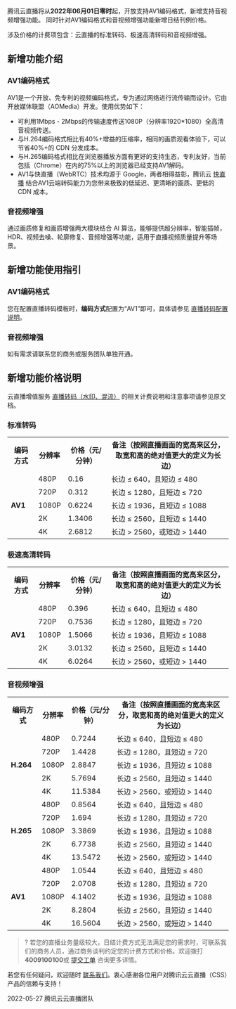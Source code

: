 腾讯云直播将从**2022年06月01日零时**起，开放支持AV1编码格式，新增支持音视频增强功能。 同时针对AV1编码格式和音视频增强功能新增日结刊例价格。

涉及价格的计费项包含：云直播的标准转码、极速高清转码和音视频增强。

## 新增功能介绍

### AV1编码格式

AV1是一个开放、免专利的视频编码格式，专为通过网络进行流传输而设计。它由开放媒体联盟（AOMedia）开发。使用优势如下：
- 可利用1Mbps - 2Mbps的传输速度传送1080P（分辨率1920\*1080）全高清音视频传送。
- 与H.264编码格式相比有40%+增益的压缩率，相同的画质观看体验下，可以节省40%+的 CDN 分发成本。
- 与H.265编码格式相比在浏览器播放方面有更好的支持生态，专利友好，当前包括（Chrome）在内的75%以上的浏览器已经支持AV1解码。
- AV1与快直播（WebRTC）技术均源于 Google，两者相得益彰，腾讯云 [快直播](https://cloud.tencent.com/product/leb) 结合AV1云端转码能力为您带来极致的低延迟、更清晰的画质、更低的 CDN 成本。

### 音视频增强
通过画质修复和画质增强两大模块结合 AI 算法，能够提供超分辨率，智能插帧，HDR、视频去噪、轮廓修复、音频增强等功能，适用于直播视频质量提升等场景。

## 新增功能使用指引

### AV1编码格式

您在配置直播转码模板时，**编码方式**配置为“AV1”即可，具体请参见 [直播转码配置说明](https://cloud.tencent.com/document/product/267/20385)。

### 音视频增强
如有需求请联系您的商务或服务团队单独开通。

## 新增功能价格说明
云直播增值服务 [直播转码（水印、混流）](https://cloud.tencent.com/document/product/267/39889) 的相关计费说明和注意事项请参见原文档。

### 标准转码
<table>
<tr>
<th >编码方式</th>

<th >分辨率</th>
<th >价格（元/分钟）</th>
<th >备注（按照直播画面的宽高来区分，取宽和高的绝对值更大的定义为长边）</th>
</tr>
<tr>
<td rowspan="5"><b>AV1</td>
<td>480P</td>
<td>0.16</td>
<td>长边 ≤ 640，且短边 ≤ 480</td>
</tr>
<tr>
<td>720P</td>
<td>0.312</td>
<td>长边 ≤ 1280，且短边 ≤ 720</td>
</tr>
<tr>
<td>1080P</td>
<td>0.6224</td>
<td>长边 ≤ 1936，且短边 ≤ 1088</td>
</tr>
<tr>
<td>2K</td>
<td>1.3406</td>
<td>长边 ≤ 2560，且短边 ≤ 1440</td>
</tr>
<tr>
<td>4K</td>
<td>2.6812</td>
<td>长边 > 2560，或短边 > 1440</td>
</tr>
</table>

### 极速高清转码
<table>
<tr>
<th >编码方式</th>
<th >分辨率</th>
<th >价格（元/分钟）</th>
<th >备注（按照直播画面的宽高来区分，取宽和高的绝对值更大的定义为长边）</th>
</tr>
<tr>
<td rowspan="5"><b>AV1</td>
<td>480P</td>
<td>0.396</td>
<td>长边 ≤ 640，且短边 ≤ 480</td>
</tr>
<tr>
<td>720P</td>
<td>0.7536</td>
<td>长边 ≤ 1280，且短边 ≤ 720</td>
</tr>
<tr>
<td>1080P</td>
<td>1.5066</td>
<td>长边 ≤ 1936，且短边 ≤ 1088</td>
</tr>
<tr>
<td>2K</td>
<td>3.0132</td>
<td>长边 ≤ 2560，且短边 ≤ 1440</td>
</tr>
<tr>
<td>4K</td>
<td>6.0264</td>
<td>长边 > 2560，或短边 > 1440</td>
</tr>
</table>


### 音视频增强
<table>
<tr>
<th >编码方式</th>
<th >分辨率</th>
<th >价格（元/分钟）</th>
<th >备注（按照直播画面的宽高来区分，取宽和高的绝对值更大的定义为长边）</th>
</tr>
<tr>
<td rowspan="5"><b>H.264</td>
<td>480P</td>
<td>0.7244</td>
<td>长边 ≤ 640，且短边 ≤ 480</td>
</tr>
<tr>
<td>720P</td>
<td>1.4428</td>
<td>长边 ≤ 1280，且短边 ≤ 720</td>
</tr>
<tr>
<td>1080P</td>
<td>2.8847</td>
<td>长边 ≤ 1936，且短边 ≤ 1088</td>
</tr>
<tr>
<td>2K</td>
<td>5.7694</td>
<td>长边 ≤ 2560，且短边 ≤ 1440</td>
</tr>
<tr>
<td>4K</td>
<td>11.5384</td>
<td>长边 > 2560，或短边 > 1440</td>
</tr>
<tr>
<td rowspan="5"><b>H.265</td>

<td>480P</td>
<td>0.8564</td>
<td>长边 ≤ 640，且短边 ≤ 480</td>
</tr>
<tr>
<td>720P</td>
<td>1.694</td>
<td>长边 ≤ 1280，且短边 ≤ 720</td>
</tr>
<tr>
<td>1080P</td>
<td>3.3869</td>
<td>长边 ≤ 1936，且短边 ≤ 1088</td>
</tr>
<tr>
<td>2K</td>
<td>6.7738</td>
<td>长边 ≤ 2560，且短边 ≤ 1440</td>
</tr>
<tr>
<td>4K</td>
<td>13.5472</td>
<td>长边 > 2560，或短边 > 1440</td>
</tr>
<tr>
<td rowspan="5"><b>AV1</td>
<td>480P</td>
<td>1.0544</td>
<td>长边 ≤ 640，且短边 ≤ 480</td>
</tr>
<tr>
<td>720P</td>
<td>2.0708</td>
<td>长边 ≤ 1280，且短边 ≤ 720</td>
</tr>
<tr>
<td>1080P</td>
<td>4.1402</td>
<td>长边 ≤ 1936，且短边 ≤ 1088</td>
</tr>
<tr>
<td>2K</td>
<td>8.2804</td>
<td>长边 ≤ 2560，且短边 ≤ 1440</td>
</tr>
<tr>
<td>4K</td>
<td>16.5604</td>
<td>长边 > 2560，或短边 > 1440</td>
</tr>
</table>

>? 若您的直播业务量级较大，日结计费方式无法满足您的需求时，可联系我们的商务人员，通过商务谈判约定您的计费方式和价格。欢迎拨打**4009100100**或 [提交工单](https://console.cloud.tencent.com/workorder/category) 咨询更多详情。


若您有任何疑问，欢迎随时 [联系我们](https://console.cloud.tencent.com/workorder/category)。衷心感谢各位用户对腾讯云云直播（CSS）产品的信赖与支持！


2022-05-27
腾讯云云直播团队

